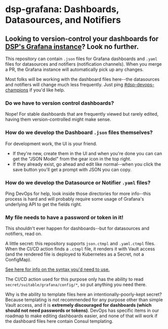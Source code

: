 # dsp-grafana: Dashboards, Datasources, and Notifiers

## Looking to version-control your dashboards for [DSP's Grafana instance](https://grafana.dsp-devops.broadinstitute.org/)? Look no further.

This repository can contain `.json` files for Grafana dashboards and `.yaml` files for datasources and notifiers (notification channels). When you merge a PR, the Grafana instance will automatically pick up any changes.

Most folks will be working with the dashboard files here--the datasources and notifiers will change much less frequently. Just ping [#dsp-devops-champions](https://broadinstitute.slack.com/archives/CADM7MZ35) if you'd like help.

### Do we have to version control dashboards?

Nope! For stable dashboards that are frequently viewed but rarely edited, having them version-controlled might make sense.

### How do we develop the Dashboard `.json` files themselves?

For development work, the UI is your friend.
 - If they're new, create them in the UI and when you're done you can can get the "JSON Model" from the gear icon in the top right.
- If they already exist, go ahead and edit like normal--when you click the save button you'll get a prompt with JSON you can copy.

### How do we develop the Datasource or Notifier `.yaml` files?

Ping DevOps for help, look inside those directories for more info--this process is hard and will probably require some usage of Grafana's underlying API to get the fields right.

### My file needs to have a password or token in it!

This shouldn't ever happen for dashboards--but for datasources and notifiers, read on.

A little secret: this repository supports `json.ctmpl` and `.yaml.ctmpl` files. When the CI/CD action finds a `.ctmpl` file, it renders it with Vault access (and the rendered file is deployed to Kubernetes as a Secret, not a ConfigMap).

[See here for info on the syntax you'd need to use.](https://github.com/hashicorp/consul-template/blob/master/docs/templating-language.md#secret)

The CI/CD action used for this purpose only has the ability to read `secret/suitable/grafana/config/*`, so put anything you need there.

Why is the ability to template files here an intentionally-poorly-kept secret? Because templating is not recommended for any purpose other than simple Vault access, and it is **extremely discouraged for dashboards (which should not need passwords or tokens)**. DevOps has specific items in our roadmap to make editing dashboards easier, and none of that will work if the dashboard files here contain Consul templating.
